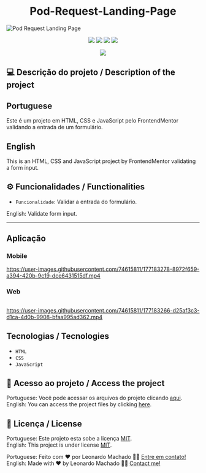 <h1 align="center">Pod-Request-Landing-Page</h1>

<img src="https://user-images.githubusercontent.com/74615811/177182136-6a4d09b9-0f39-499d-9c1d-71414e43e8c8.png" alt="Pod Request Landing Page">

<p align="center">
<img src="https://camo.githubusercontent.com/31ddbceac85190c41164841d133e4056da4d4ce57a1a3a8c7cbf40bff1cf71ed/68747470733a2f2f696d672e736869656c64732e696f2f6769746875622f6c6963656e73652f64726f70626f782f64726f70626f782d73646b2d6a617661">
<img src="https://user-images.githubusercontent.com/74615811/176503364-50b5ee48-3d6d-4ab3-ae4b-e6fb7724296b.svg">
<img src="https://user-images.githubusercontent.com/74615811/176503773-dd0bc4ec-fbde-4e70-80d6-9695ff5ef67c.svg">
<img src="https://img.shields.io/badge/Done%20by-Leonardo Machado-%df0000">
</p>

<p align="center">
<img src="http://img.shields.io/static/v1?label=STATUS&message=%20FINISHED&color=GREEN&style=for-the-badge"/>
</p>

## 💻 Descrição do projeto / Description of the project

<h2>Portuguese</h2> Este é um projeto em HTML, CSS e JavaScript pelo FrontendMentor validando a entrada de um formulário. <br>

<h2>English</h2> This is an HTML, CSS and JavaScript project by FrontendMentor validating a form input.

## ⚙️ Funcionalidades / Functionalities
- `Funcionalidade`: Validar a entrada do formulário.
        
English: Validate form input.
        
---

## Aplicação

### Mobile

<p align="center">

https://user-images.githubusercontent.com/74615811/177183278-8972f659-a394-420b-9c19-dce6431515df.mp4

</p>

### Web

<p align="center" style="display: flex; align-items: flex-start; justify-content: center;">

https://user-images.githubusercontent.com/74615811/177183266-d25af3c3-d1ca-4d0b-9908-bfaa995ad362.mp4

</p>

 ## Tecnologias / Tecnologies
- ``HTML``
- ``CSS``
- ``JavaScript``

## 📁 Acesso ao projeto / Access the project

Portuguese: Você pode acessar os arquivos do projeto clicando [aqui](https://github.com/LeonardoMancilha/Pod-Request-Landing-Page/find/main). <br>
English: You can access the project files by clicking [here](https://github.com/LeonardoMancilha/Pod-Request-Landing-Page/find/main).

## 📝 Licença / License

Portuguese: Este projeto esta sobe a licença [MIT](./LICENSE). <br>
English: This project is under license [MIT](./LICENSE).

Portuguese: Feito com ❤️ por Leonardo Machado 👋🏽 [Entre em contato!](https://www.linkedin.com/in/leonardomancilha/) <br>
English: Made with ❤️ by Leonardo Machado 👋🏽 [Contact me!](https://www.linkedin.com/in/leonardomancilha/)

